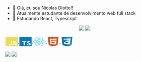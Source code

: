 - 👋 Olá, eu sou Nicolas Diotto!!
- 👀 Atualmente estudante de desenvolvimento web full stack
- 🌱 Estudando React, Typescript

<div align="center">
  <a href="https://github.com/Diotto6">
  <img height="180em" src="https://github-readme-stats.vercel.app/api?username=Diotto6&show_icons=true&theme=onedarkpro&include_all_commits=true&count_private=true"/>
  <img height="180em" src="https://github-readme-stats.vercel.app/api/top-langs/?username=Diotto6&layout=compact&langs_count=7&theme=onedarkpro"/>
</div>
<div style="display: inline_block"><br>
  <img align="center" alt="Diotto-Js" height="30" width="40" src="https://raw.githubusercontent.com/devicons/devicon/master/icons/javascript/javascript-plain.svg">
  <img align="center" alt="Diotto-Ts" height="30" width="40" src="https://raw.githubusercontent.com/devicons/devicon/master/icons/typescript/typescript-plain.svg">
  <img align="center" alt="Diotto-React" height="30" width="40" src="https://raw.githubusercontent.com/devicons/devicon/master/icons/react/react-original.svg">
  <img align="center" alt="Diotto-HTML" height="30" width="40" src="https://raw.githubusercontent.com/devicons/devicon/master/icons/html5/html5-original.svg">
  <img align="center" alt="Diotto-CSS" height="30" width="40" src="https://raw.githubusercontent.com/devicons/devicon/master/icons/css3/css3-original.svg">
</div> <br>
  <div> 
     <a href="https://www.linkedin.com/in/nicolas-diotto-741404218/" target="_blank"><img src="https://img.shields.io/badge/-LinkedIn-%230077B5?style=for-the-badge&logo=linkedin&logoColor=white" target="_blank"></a> 
  <a href="https://www.instagram.com/nicodiotto/" target="_blank"><img src="https://img.shields.io/badge/-Instagram-%23E4405F?style=for-the-badge&logo=instagram&logoColor=white" target="_blank"></a>
  </div>    

